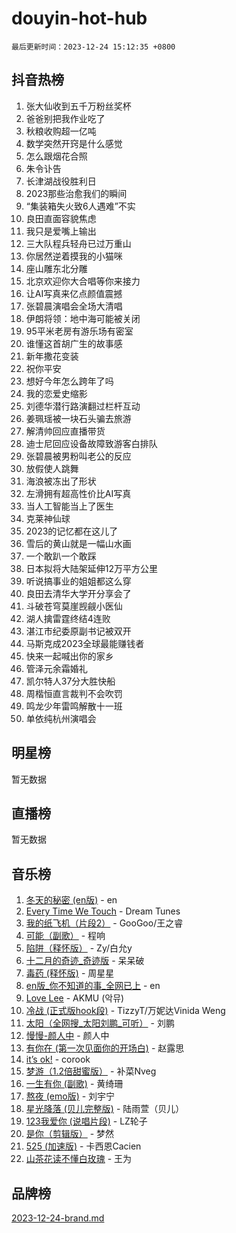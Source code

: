 # douyin-hot-hub

`最后更新时间：2023-12-24 15:12:35 +0800`

## 抖音热榜

1. 张大仙收到五千万粉丝奖杯
1. 爸爸别把我作业吃了
1. 秋粮收购超一亿吨
1. 数学突然开窍是什么感觉
1. 怎么跟烟花合照
1. 朱令讣告
1. 长津湖战役胜利日
1. 2023那些治愈我们的瞬间
1. “集装箱失火致6人遇难”不实
1. 良田直面容貌焦虑
1. 我只是爱嘴上输出
1. 三大队程兵轻舟已过万重山
1. 你居然逆着摸我的小猫咪
1. 座山雕东北分雕
1. 北京欢迎你大合唱等你来接力
1. 让AI写真来亿点颜值震撼
1. 张碧晨演唱会全场大清唱
1. 伊朗将领：地中海可能被关闭
1. 95平米老房有游乐场有密室
1. 谁懂这首胡广生的故事感
1. 新年撒花变装
1. 祝你平安
1. 想好今年怎么跨年了吗
1. 我的恋爱史缩影
1. 刘德华潜行路演翻过栏杆互动
1. 姜珮瑶被一块石头骗去旅游
1. 解清帅回应直播带货
1. 迪士尼回应设备故障致游客白排队
1. 张碧晨被男粉叫老公的反应
1. 放假使人跳舞
1. 海浪被冻出了形状
1. 左滑拥有超高性价比AI写真
1. 当人工智能当上了医生
1. 克莱神仙球
1. 2023的记忆都在这儿了
1. 雪后的黄山就是一幅山水画
1. 一个敢趴一个敢踩
1. 日本拟将大陆架延伸12万平方公里
1. 听说搞事业的姐姐都这么穿
1. 良田去清华大学开分享会了
1. 斗破苍穹莫崖觊觎小医仙
1. 湖人擒雷霆终结4连败
1. 湛江市纪委原副书记被双开
1. 马斯克成2023全球最能赚钱者
1. 快来一起喊出你的家乡
1. 管泽元余霜婚礼
1. 凯尔特人37分大胜快船
1. 周楷恒直言裁判不会吹罚
1. 鸣龙少年雷鸣解散十一班
1. 单依纯杭州演唱会

## 明星榜

暂无数据

## 直播榜

暂无数据

## 音乐榜

1. [冬天的秘密 (en版)](https://sf3-cdn-tos.douyinstatic.com/obj/tos-cn-ve-2774/okIuMHDdzyf3FjGK4Lphe1vfHcQaPIHAg0Z4CR) - en
1. [Every Time We Touch](https://sf3-cdn-tos.douyinstatic.com/obj/tos-cn-ve-2774/ogN6lUKQeBBfEVhIOMikG1CcJjugxk1tztZyhP) - Dream Tunes
1. [我的纸飞机（片段2）](https://sf6-cdn-tos.douyinstatic.com/obj/tos-cn-ve-2774/oM2ZrKcg2CD5AeRB2gkeXOFB1IxAGJdZPazYHf) - GooGoo/王之睿
1. [可能（副歌）](https://sf6-cdn-tos.douyinstatic.com/obj/tos-cn-ve-2774/cde1731888894259b333569393c2fb51) - 程响
1. [陷阱（释怀版）](https://sf3-cdn-tos.douyinstatic.com/obj/tos-cn-ve-2774/oE8C21LeZrzKLDFfQYgMzx4GAIHageG5IzayY7) - Zy/白允y
1. [十二月的奇迹_奇迹版](https://sf3-cdn-tos.douyinstatic.com/obj/tos-cn-ve-2774/oMslvA9FBzGMGHnyUuoiiUjtIAXfMz6tzwByW8) - 呆呆破
1. [毒药 (释怀版)](https://sf6-cdn-tos.douyinstatic.com/obj/tos-cn-ve-2774/oYILMEAzspdZBIzy4frJNB8ZHPHWAhiwowd4Ad) - 周星星
1. [en版_你不知道的事_全网已上](https://sf3-cdn-tos.douyinstatic.com/obj/tos-cn-ve-2774/o4QbYLDezHUtFyDKdF9XfmPhIewaqEQAggj6Cb) - en
1. [Love Lee](https://sf6-cdn-tos.douyinstatic.com/obj/tos-cn-ve-2774/o05GbkJGbCBTdDnMtB0fwOYgkeZp23vrWQDQBS) - AKMU (악뮤)
1. [冷战 (正式版hook段)](https://sf3-cdn-tos.douyinstatic.com/obj/tos-cn-ve-2774/oMuEoiBasWApEMVDgNiI8VAByNmwo5J0pyf8Yx) - TizzyT/万妮达Vinida Weng
1. [太阳（全网搜_太阳刘鹏_可听）](https://sf3-cdn-tos.douyinstatic.com/obj/tos-cn-ve-2774/ogWbyIQnlBFImVbeDocRdCIYtBHlbJXgfZMvgz) - 刘鹏
1. [慢慢-颜人中](https://sf3-cdn-tos.douyinstatic.com/obj/tos-cn-ve-2774/ocjHNfBXdBxQNC8ZGAeoLMFTUgtBg8bkExunDC) - 颜人中
1. [有你在 (第一次见面你的开场白)](https://sf6-cdn-tos.douyinstatic.com/obj/tos-cn-ve-2774/oAthrQ3ClJBfI57uBoFEgNDYtNCZ0TSYQQfxQ0) - 赵露思
1. [it’s ok!](https://sf3-cdn-tos.douyinstatic.com/obj/tos-cn-ve-2774/0fc4d0ee28444bd0ab76e8b7c0003f52) - corook
1. [梦游（1.2倍甜蜜版）](https://sf6-cdn-tos.douyinstatic.com/obj/tos-cn-ve-2774/o4gyAUm8hwufoEABmwVIiQtHsFuGzAEEWtNMzo) - 补菜Nveg
1. [一生有你 (副歌)](https://sf6-cdn-tos.douyinstatic.com/obj/tos-cn-ve-2774/o8xzM8HLaQzgMiJ96FKAWCenIuzkFpfClDdmeW) - 黄绮珊
1. [熬夜 (emo版)](https://sf3-cdn-tos.douyinstatic.com/obj/tos-cn-ve-2774/ocQZvZErLThAfNQOtBZ178gQDfCDFBL9iB5lvY) - 刘宇宁
1. [星光降落 (贝儿完整版)](https://sf6-cdn-tos.douyinstatic.com/obj/tos-cn-ve-2774/okwB9hAwyAtsFFkFBzAX1hOOfQuIoMNs0W2Mwr) - 陆雨萱（贝儿）
1. [123我爱你 (说唱片段)](https://sf6-cdn-tos.douyinstatic.com/obj/tos-cn-ve-2774/oYCWFpY0hL9kda0dQKIGDYeKYfQmAse0DgpDjz) - LZ轮子
1. [是你（剪辑版）](https://sf3-cdn-tos.douyinstatic.com/obj/tos-cn-ve-2774/46019dae783c4c969944217fe1cfafc4) - 梦然
1. [525 (加速版)](https://sf6-cdn-tos.douyinstatic.com/obj/tos-cn-ve-2774/oIfKCtqfDyP8Vc9FpAPgWMyezT6LnDT1abRwGg) - 卡西恩Cacien
1. [山茶花读不懂白玫瑰](https://sf6-cdn-tos.douyinstatic.com/obj/tos-cn-ve-2774/osfn8B7DktrRHEPJgPCfDbw7QDQEkwC16BxZg9) - 王为

## 品牌榜

[2023-12-24-brand.md](2023-12-24-brand.md)
